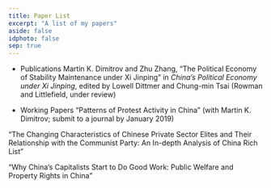 ```yaml
---
title: Paper List
excerpt: "A list of my papers"
aside: false
idphoto: false
sep: true
---
```


* Publications 
Martin K. Dimitrov and Zhu Zhang, “The Political Economy of Stability Maintenance under Xi Jinping” in *China’s Political Economy under Xi Jinping*, edited by Lowell Dittmer and Chung-min Tsai (Rowman and Littlefield, under review)

* Working Papers
“Patterns of Protest Activity in China” (with Martin K. Dimitrov; submit to a journal by January 2019)

“The Changing Characteristics of Chinese Private Sector Elites and Their Relationship with the Communist Party: An In-depth Analysis of China Rich List”

“Why China’s Capitalists Start to Do Good Work: Public Welfare and Property Rights in China”
